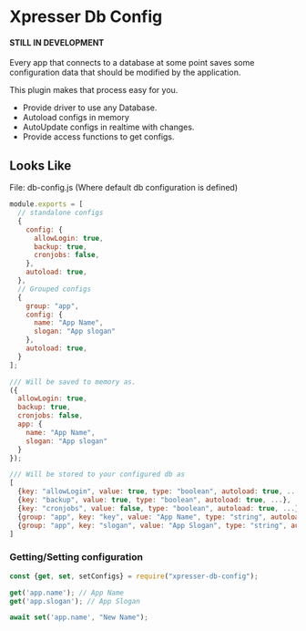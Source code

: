 # Xpresser Db Config

#### STILL IN DEVELOPMENT

Every app that connects to a database at some point saves some configuration data that should be modified by the
application.

This plugin makes that process easy for you.

- Provide driver to use any Database.
- Autoload configs in memory
- AutoUpdate configs in realtime with changes.
- Provide access functions to get configs.

## Looks Like

File: db-config.js (Where default db configuration is defined)

```javascript
module.exports = [
  // standalone configs
  {
    config: {
      allowLogin: true,
      backup: true,
      cronjobs: false,
    },
    autoload: true,
  },
  // Grouped configs
  {
    group: "app",
    config: {
      name: "App Name",
      slogan: "App slogan"
    },
    autoload: true,
  }
];

/// Will be saved to memory as.
({
  allowLogin: true,
  backup: true,
  cronjobs: false,
  app: {
    name: "App Name",
    slogan: "App slogan"
  }
});

/// Will be stored to your configured db as
[
  {key: "allowLogin", value: true, type: "boolean", autoload: true, ...},
  {key: "backup", value: true, type: "boolean", autoload: true, ...},
  {key: "cronjobs", value: false, type: "boolean", autoload: true, ...},
  {group: "app", key: "key", value: "App Name", type: "string", autoload: true, ...},
  {group: "app", key: "slogan", value: "App Slogan", type: "string", autoload: true, ...},
]
```

### Getting/Setting configuration

```javascript
const {get, set, setConfigs} = require("xpresser-db-config");

get('app.name'); // App Name
get('app.slogan'); // App Slogan

await set('app.name', "New Name");
```